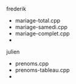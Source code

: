 frederik
- mariage-total.cpp
- mariage-samedi.cpp
- mariage-complet.cpp
- 

julien
- prenoms.cpp
- prenoms-tableau.cpp
- 